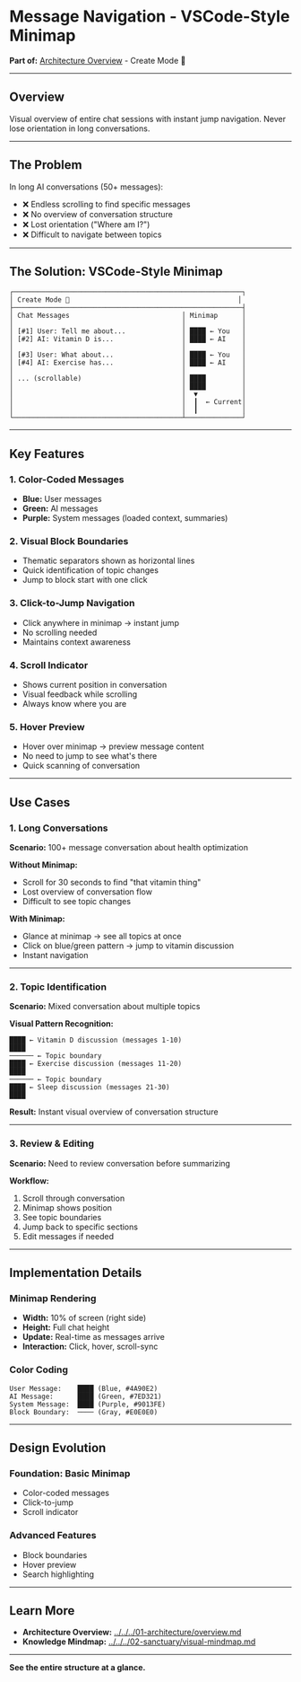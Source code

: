 # Message Navigation - VSCode-Style Minimap

**Part of:** [Architecture Overview](../../01-architecture/overview.md) - Create Mode 🌟

---

## Overview

Visual overview of entire chat sessions with instant jump navigation. Never lose orientation in long conversations.

---

## The Problem

In long AI conversations (50+ messages):
- ❌ Endless scrolling to find specific messages
- ❌ No overview of conversation structure
- ❌ Lost orientation ("Where am I?")
- ❌ Difficult to navigate between topics

---

## The Solution: VSCode-Style Minimap

```
┌─────────────────────────────────────────────────────────┐
│ Create Mode 📄                                          │
├─────────────────────────────────────────────────────────┤
│ Chat Messages                            │ Minimap      │
│                                          │              │
│ [#1] User: Tell me about...              │ ████ ← You   │
│ [#2] AI: Vitamin D is...                 │ ████ ← AI    │
│                                          │              │
│ [#3] User: What about...                 │ ████ ← You   │
│ [#4] AI: Exercise has...                 │ ████ ← AI    │
│                                          │              │
│ ... (scrollable)                         │ ████         │
│                                          │ ████         │
│                                          │  ▼           │
│                                          │  ┃  ← Current│
│                                          │  ┃           │
└──────────────────────────────────────────┴──────────────┘
```

---

## Key Features

### 1. Color-Coded Messages
- **Blue:** User messages
- **Green:** AI messages
- **Purple:** System messages (loaded context, summaries)

### 2. Visual Block Boundaries
- Thematic separators shown as horizontal lines
- Quick identification of topic changes
- Jump to block start with one click

### 3. Click-to-Jump Navigation
- Click anywhere in minimap → instant jump
- No scrolling needed
- Maintains context awareness

### 4. Scroll Indicator
- Shows current position in conversation
- Visual feedback while scrolling
- Always know where you are

### 5. Hover Preview
- Hover over minimap → preview message content
- No need to jump to see what's there
- Quick scanning of conversation

---

## Use Cases

### 1. Long Conversations
**Scenario:** 100+ message conversation about health optimization

**Without Minimap:**
- Scroll for 30 seconds to find "that vitamin thing"
- Lost overview of conversation flow
- Difficult to see topic changes

**With Minimap:**
- Glance at minimap → see all topics at once
- Click on blue/green pattern → jump to vitamin discussion
- Instant navigation

---

### 2. Topic Identification
**Scenario:** Mixed conversation about multiple topics

**Visual Pattern Recognition:**
```
████ ← Vitamin D discussion (messages 1-10)
████
────── ← Topic boundary
████ ← Exercise discussion (messages 11-20)
████
────── ← Topic boundary
████ ← Sleep discussion (messages 21-30)
████
```

**Result:** Instant visual overview of conversation structure

---

### 3. Review & Editing
**Scenario:** Need to review conversation before summarizing

**Workflow:**
1. Scroll through conversation
2. Minimap shows position
3. See topic boundaries
4. Jump back to specific sections
5. Edit messages if needed

---

## Implementation Details

### Minimap Rendering
- **Width:** 10% of screen (right side)
- **Height:** Full chat height
- **Update:** Real-time as messages arrive
- **Interaction:** Click, hover, scroll-sync

### Color Coding
```
User Message:    ████ (Blue, #4A90E2)
AI Message:      ████ (Green, #7ED321)
System Message:  ████ (Purple, #9013FE)
Block Boundary:  ──── (Gray, #E0E0E0)
```

---

## Design Evolution

### Foundation: Basic Minimap
- Color-coded messages
- Click-to-jump
- Scroll indicator

### Advanced Features
- Block boundaries
- Hover preview
- Search highlighting

---

## Learn More

- **Architecture Overview:** [../../../01-architecture/overview.md](../../01-architecture/overview.md)
- **Knowledge Mindmap:** [../../../02-sanctuary/visual-mindmap.md](../../02-sanctuary/visual-mindmap.md)

---

**See the entire structure at a glance.**

